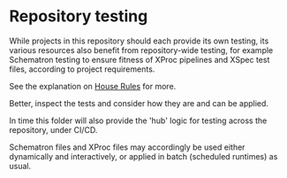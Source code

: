 # Repository testing

While projects in this repository should each provide its own testing, its various resources also benefit from repository-wide testing, for example Schematron testing to ensure fitness of XProc pipelines and XSpec test files, according to project requirements.

See the explanation on [House Rules](../house-rules.md) for more.

Better, inspect the tests and consider how they are and can be applied.

In time this folder will also provide the 'hub' logic for testing across the repository, under CI/CD.

Schematron files and XProc files may accordingly be used either dynamically and interactively, or applied in batch (scheduled runtimes) as usual.
